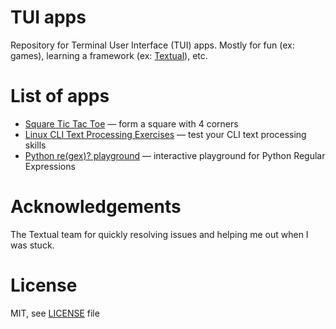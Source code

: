 # TUI apps

Repository for Terminal User Interface (TUI) apps. Mostly for fun (ex: games), learning a framework (ex: [Textual](https://textual.textualize.io/)), etc.

# List of apps

* [Square Tic Tac Toe](./SquareTicTacToe) — form a square with 4 corners
* [Linux CLI Text Processing Exercises](./CLI-Exercises) — test your CLI text processing skills
* [Python re(gex)? playground](./PyRegexPlayground) — interactive playground for Python Regular Expressions

# Acknowledgements

The Textual team for quickly resolving issues and helping me out when I was stuck.

# License

MIT, see [LICENSE](./LICENSE) file

